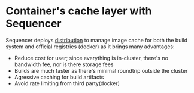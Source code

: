 # Container's cache layer with Sequencer

Sequencer deploys [distribution](https://github.com/distribution/distribution) to manage image cache for both the build system and official registries (docker) as it brings many advantages:

- Reduce cost for user; since everything is in-cluster, there's no bandwidth fee, nor is there storage fees
- Builds are much faster as there's minimal roundtrip outside the cluster
- Agressive caching for build artifacts
- Avoid rate limiting from third party(docker)

